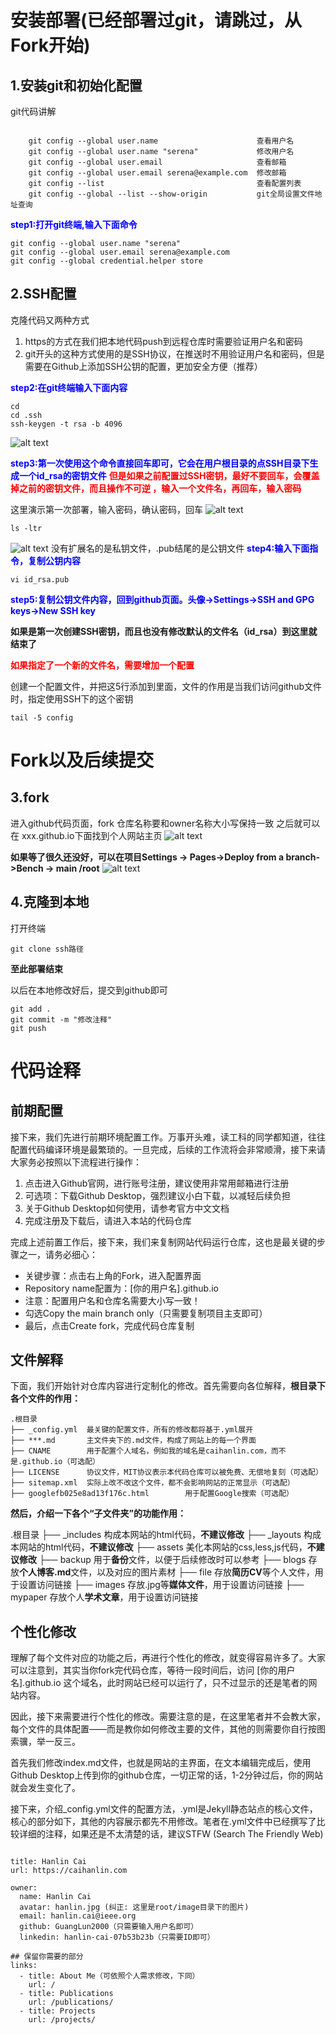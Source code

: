 # 安装部署(已经部署过git，请跳过，从Fork开始)
## 1.安装git和初始化配置
git代码讲解
```

    git config --global user.name                      查看用户名
    git config --global user.name "serena"             修改用户名
    git config --global user.email                     查看邮箱
    git config --global user.email serena@example.com  修改邮箱
    git config --list                                  查看配置列表
    git config --global --list --show-origin           git全局设置文件地址查询
```
**<font color=blue> step1:打开git终端,输入下面命令 </font>**

```
git config --global user.name "serena" 
git config --global user.email serena@example.com 
git config --global credential.helper store
```
## 2.SSH配置
克隆代码又两种方式
1. https的方式在我们把本地代码push到远程仓库时需要验证用户名和密码
2. git开头的这种方式使用的是SSH协议，在推送时不用验证用户名和密码，但是需要在Github上添加SSH公钥的配置，更加安全方便（推荐） 

**<font color=blue> step2:在git终端输入下面内容</font>**
```
cd  
cd .ssh  
ssh-keygen -t rsa -b 4096  
```
![alt text](Tutorial_image\image-0.png)

**<font color=blue> step3:第一次使用这个命令直接回车即可，它会在用户根目录的点SSH目录下生成一个id_rsa的密钥文件</font>** **<font color=red> 但是如果之前配置过SSH密钥，最好不要回车，会覆盖掉之前的密钥文件，而且操作不可逆 ，输入一个文件名，再回车，输入密码</font>**

这里演示第一次部署，输入密码，确认密码，回车
![alt text](Tutorial_image\image.png)
```
ls -ltr
```
![alt text](Tutorial_image\image-1.png)
没有扩展名的是私钥文件，.pub结尾的是公钥文件
**<font color=blue> step4:输入下面指令，复制公钥内容</font>**
```
vi id_rsa.pub
```
**<font color=blue> step5:复制公钥文件内容，回到github页面。头像->Settings->SSH and GPG keys->New SSH key</font>**

**如果是第一次创建SSH密钥，而且也没有修改默认的文件名（id_rsa）到这里就结束了**


**<font color=red> 如果指定了一个新的文件名，需要增加一个配置</font>**

创建一个配置文件，并把这5行添加到里面，文件的作用是当我们访问github文件时，指定使用SSH下的这个密钥
```
tail -5 config
```

# Fork以及后续提交

## 3.fork
进入github代码页面，fork
仓库名称要和owner名称大小写保持一致
之后就可以在 xxx.github.io下面找到个人网站主页
![alt text](Tutorial_image\image-2.png)

**如果等了很久还没好，可以在项目Settings -> Pages->Deploy from a branch->Bench -> main  /root**
![alt text](Tutorial_image\image-4.jpg)


## 4.克隆到本地

打开终端
```
git clone ssh路径
```
**至此部署结束**

以后在本地修改好后，提交到github即可
```
git add .
git commit -m "修改注释"
git push
```

# 代码诠释
## 前期配置
接下来，我们先进行前期环境配置工作。万事开头难，读工科的同学都知道，往往配置代码编译环境是最繁琐的。一旦完成，后续的工作流将会非常顺滑，接下来请大家务必按照以下流程进行操作：

1.  点击进入Github官网，进行账号注册，建议使用非常用邮箱进行注册
2.  可选项：下载Github Desktop，强烈建议小白下载，以减轻后续负担
3. 关于Github Desktop如何使用，请参考官方中文文档
4. 完成注册及下载后，请进入本站的代码仓库

完成上述前置工作后，接下来，我们来复制网站代码运行仓库，这也是最关键的步骤之一，请务必细心：


- 关键步骤：点击右上角的Fork，进入配置界面
- Repository name配置为：[你的用户名].github.io
- 注意：配置用户名和仓库名需要大小写一致！
- 勾选Copy the main branch only（只需要复制项目主支即可）
- 最后，点击Create fork，完成代码仓库复制
## 文件解释
下面，我们开始针对仓库内容进行定制化的修改。首先需要向各位解释，**根目录下各个文件的作用：**

```
.根目录
├── _config.yml  最关键的配置文件，所有的修改都将基于.yml展开
├── ***.md       主文件夹下的.md文件，构成了网站上的每一个界面
├── CNAME        用于配置个人域名，例如我的域名是caihanlin.com，而不是.github.io（可选配）
├── LICENSE      协议文件，MIT协议表示本代码仓库可以被免费、无偿地复刻（可选配）
├── sitemap.xml  实际上改不改这个文件，都不会影响网站的正常显示（可选配）
├── googlefb025e8ad13f176c.html        用于配置Google搜索（可选配）
```
**然后，介绍一下各个“子文件夹”的功能作用：**

.根目录
├── _includes 构成本网站的html代码，**不建议修改**
├── _layouts  构成本网站的html代码，**不建议修改**
├── assets    美化本网站的css,less,js代码，**不建议修改**
├── backup    用于**备份**文件，以便于后续修改时可以参考
├── blogs     存放**个人博客.md**文件，以及对应的图片素材
├── file      存放**简历CV**等个人文件，用于设置访问链接
├── images    存放.jpg等**媒体文件**，用于设置访问链接
├── mypaper   存放个人**学术文章**，用于设置访问链接

## 个性化修改
理解了每个文件对应的功能之后，再进行个性化的修改，就变得容易许多了。大家可以注意到，其实当你fork完代码仓库，等待一段时间后，访问 [你的用户名].github.io 这个域名，此时网站已经可以运行了，只不过显示的还是笔者的网站内容。


因此，接下来需要进行个性化的修改。需要注意的是，在这里笔者并不会教大家，每个文件的具体配置——而是教你如何修改主要的文件，其他的则需要你自行按图索骥，举一反三。


首先我们修改index.md文件，也就是网站的主界面，在文本编辑完成后，使用Github Desktop上传到你的github仓库，一切正常的话，1-2分钟过后，你的网站就会发生变化了。


接下来，介绍_config.yml文件的配置方法，.yml是Jekyll静态站点的核心文件，核心的部分如下，其他的内容展示都先不用修改。笔者在.yml文件中已经撰写了比较详细的注释，如果还是不太清楚的话，建议STFW (Search The Friendly Web)
```

title: Hanlin Cai
url: https://caihanlin.com

owner: 
  name: Hanlin Cai
  avatar: hanlin.jpg (纠正: 这里是root/image目录下的图片)
  email: hanlin.cai@ieee.org
  github: GuangLun2000（只需要输入用户名即可）
  linkedin: hanlin-cai-07b53b23b（只需要ID即可）

## 保留你需要的部分
links:
  - title: About Me（可依照个人需求修改，下同）
    url: /
  - title: Publications
    url: /publications/
  - title: Projects
    url: /projects/
```